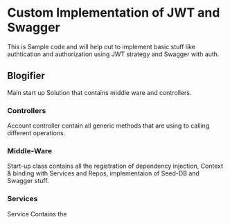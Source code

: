 # Custom Implementation of JWT and Swagger

This is Sample code and will help out to implement basic stuff like authtication and authorization using JWT strategy and Swagger with auth.

## Blogifier
Main start up Solution that contains middle ware and controllers.

### Controllers
Account controller contain all generic methods that are using to calling different operations.

### Middle-Ware
Start-up class contains all the registration of dependency injection, Context & binding with Services and Repos, implementaion of Seed-DB and Swagger stuff.

### Services
Service Contains the 

